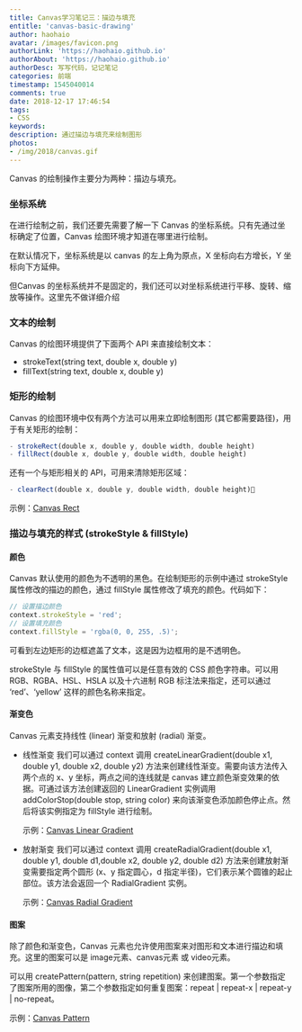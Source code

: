 ```yaml
---
title: Canvas学习笔记三：描边与填充
entitle: 'canvas-basic-drawing'
author: haohaio
avatar: /images/favicon.png
authorLink: 'https://haohaio.github.io'
authorAbout: 'https://haohaio.github.io'
authorDesc: 写写代码，记记笔记
categories: 前端
timestamp: 1545040014
comments: true
date: 2018-12-17 17:46:54
tags:
- CSS
keywords:
description: 通过描边与填充来绘制图形
photos:
- /img/2018/canvas.gif
---
```


Canvas 的绘制操作主要分为两种：描边与填充。

### 坐标系统

在进行绘制之前，我们还要先需要了解一下 Canvas 的坐标系统。只有先通过坐标确定了位置，Canvas 绘图环境才知道在哪里进行绘制。

在默认情况下，坐标系统是以 canvas 的左上角为原点，X 坐标向右方增长，Y 坐标向下方延伸。

但Canvas 的坐标系统并不是固定的，我们还可以对坐标系统进行平移、旋转、缩放等操作。这里先不做详细介绍

### 文本的绘制

Canvas 的绘图环境提供了下面两个 API 来直接绘制文本：

- strokeText(string text, double x, double y)
- fillText(string text, double x, double y)

### 矩形的绘制

Canvas 的绘图环境中仅有两个方法可以用来立即绘制图形 (其它都需要路径)，用于有关矩形的绘制：

```javascript
- strokeRect(double x, double y, double width, double height)
- fillRect(double x, double y, double width, double height)
```

还有一个与矩形相关的 API，可用来清除矩形区域：

```javascript
- clearRect(double x, double y, double width, double height)
```

示例：[Canvas Rect](https://codepen.io/haohaio/pen/EGZKvr)

### 描边与填充的样式 (strokeStyle & fillStyle)

#### 颜色

Canvas 默认使用的颜色为不透明的黑色。在绘制矩形的示例中通过 strokeStyle 属性修改的描边的颜色，通过 fillStyle 属性修改了填充的颜色。代码如下：

```javascript
// 设置描边颜色
context.strokeStyle = 'red';
// 设置填充颜色
context.fillStyle = 'rgba(0, 0, 255, .5)';
```

可看到左边矩形的边框遮盖了文本，这是因为边框用的是不透明色。

strokeStyle 与 fillStyle 的属性值可以是任意有效的 CSS 颜色字符串。可以用 RGB、RGBA、HSL、HSLA 以及十六进制 RGB 标注法来指定，还可以通过 ‘red’、‘yellow’ 这样的颜色名称来指定。

#### 渐变色

Canvas 元素支持线性 (linear) 渐变和放射 (radial) 渐变。

- 线性渐变
  我们可以通过 context 调用 createLinearGradient(double x1, double y1, double x2, double y2) 方法来创建线性渐变。需要向该方法传入两个点的 x、y 坐标，两点之间的连线就是 canvas 建立颜色渐变效果的依据。可通过该方法创建返回的 LinearGradient 实例调用 addColorStop(double stop, string color) 来向该渐变色添加颜色停止点。然后将该实例指定为 fillStyle 进行绘制。

  示例：[Canvas Linear Gradient](https://codepen.io/haohaio/pen/jXyawX)

- 放射渐变
  我们可以通过 context 调用 createRadialGradient(double x1, double y1, double d1,double x2, double y2, double d2) 方法来创建放射渐变需要指定两个圆形 (x、y 指定圆心，d 指定半径)，它们表示某个圆锥的起止部位。该方法会返回一个 RadialGradient 实例。

  示例：[Canvas Radial Gradient](https://codepen.io/haohaio/pen/OrpXRx)

#### 图案

除了颜色和渐变色，Canvas 元素也允许使用图案来对图形和文本进行描边和填充。这里的图案可以是 image元素、canvas元素 或 video元素。

可以用 createPattern(pattern, string repetition) 来创建图案。第一个参数指定了图案所用的图像，第二个参数指定如何重复图案：repeat | repeat-x | repeat-y | no-repeat。

示例：[Canvas Pattern](https://codepen.io/haohaio/pen/yGMQPG)
